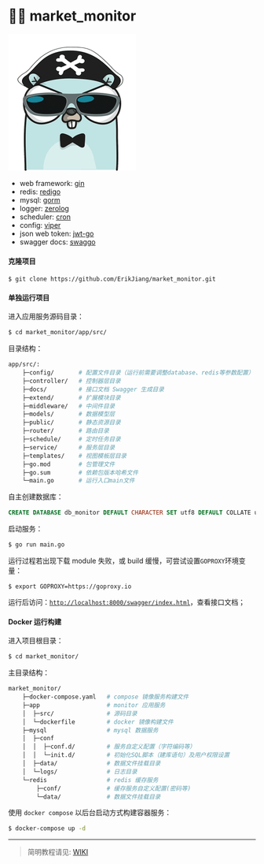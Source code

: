 # :guardsman: market_monitor

![gopher](./app/src/public/gopher.png)

* web framework: [gin](https://github.com/gin-gonic/gin)
* redis: [redigo](https://github.com/gomodule/redigo)
* mysql: [gorm](https://github.com/jinzhu/gorm)
* logger: [zerolog](https://github.com/rs/zerolog)
* scheduler: [cron](https://github.com/robfig/cron)
* config: [viper](https://github.com/spf13/viper)
* json web token: [jwt-go](https://github.com/dgrijalva/jwt-go)
* swagger docs: [swaggo](https://github.com/swaggo/gin-swagger)

#### 克隆项目
``` shell
$ git clone https://github.com/ErikJiang/market_monitor.git
```

#### 单独运行项目

进入应用服务源码目录：
``` bash
$ cd market_monitor/app/src/
```

目录结构：
``` bash
app/src/:
    ├─config/       # 配置文件目录（运行前需要调整database、redis等参数配置）
    ├─controller/   # 控制器层目录
    ├─docs/         # 接口文档 Swagger 生成目录
    ├─extend/       # 扩展模块目录
    ├─middleware/   # 中间件目录
    ├─models/       # 数据模型层
    ├─public/       # 静态资源目录
    ├─router/       # 路由目录
    ├─schedule/     # 定时任务目录
    ├─service/      # 服务层目录
    ├─templates/    # 视图模板层目录
    ├─go.mod        # 包管理文件
    ├─go.sum        # 依赖包版本哈希文件
    └─main.go       # 运行入口main文件
```

自主创建数据库：
``` sql
CREATE DATABASE db_monitor DEFAULT CHARACTER SET utf8 DEFAULT COLLATE utf8_general_ci;
```

启动服务：
``` bash
$ go run main.go
```

运行过程若出现下载 module 失败，或 build 缓慢，可尝试设置`GOPROXY`环境变量：
``` shell
$ export GOPROXY=https://goproxy.io
```

运行后访问：[`http://localhost:8000/swagger/index.html`](http://localhost:8000/swagger/index.html)，查看接口文档；

#### Docker 运行构建
进入项目根目录：
``` bash
$ cd market_monitor/
```

主目录结构：
``` bash
market_monitor/
    ├─docker-compose.yaml   # compose 镜像服务构建文件
    ├─app                   # monitor 应用服务
    │  ├─src/               # 源码目录
    │  └─dockerfile         # docker 镜像构建文件
    ├─mysql                 # mysql 数据服务
    │  ├─conf
    │  │  ├─conf.d/         # 服务自定义配置（字符编码等）
    │  │  └─init.d/         # 初始化SQL脚本（建库语句）及用户权限设置
    │  ├─data/              # 数据文件挂载目录
    │  └─logs/              # 日志目录
    └─redis                 # redis 缓存服务
        ├─conf/             # 缓存服务自定义配置(密码等)
        └─data/             # 数据文件挂载目录
```

使用 `docker compose` 以后台启动方式构建容器服务：
``` bash
$ docker-compose up -d
```

---

> 简明教程请见: [WIKI](https://github.com/ErikJiang/market_monitor/wiki)

